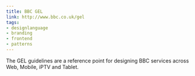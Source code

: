 ```yaml
---
title: BBC GEL
link: http://www.bbc.co.uk/gel
tags:
- designlanguage
- branding
- frontend
- patterns
---
```


The GEL guidelines are a reference point for designing BBC services across Web, Mobile, iPTV and Tablet.